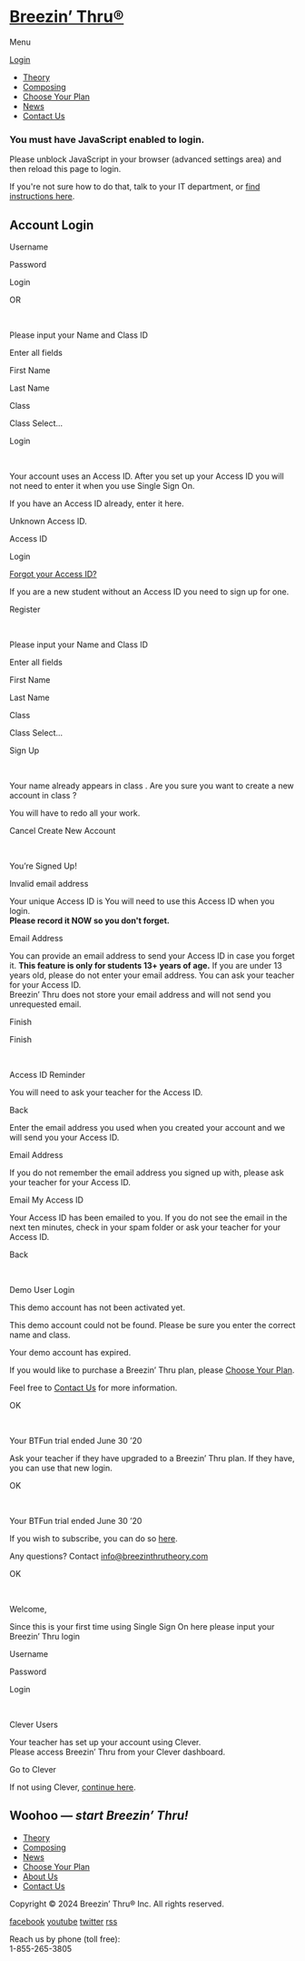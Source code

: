 [Breezin’ Thru®](https://breezinthru.com/)
==========================================

Menu

[Login](http://breezinthrutheory.com/login/)

* [Theory](https://breezinthrutheory.com/)
* [Composing](https://breezinthrucomposing.com/)
* [Choose Your Plan](https://breezinthru.com/choose-your-plan/)
* [News](https://breezinthrutheory.com/news/)
* [Contact Us](https://breezinthru.com/contact-us/)

### You must have JavaScript enabled to login.

Please unblock JavaScript in your browser (advanced settings area) and then reload this page to login.

If you're not sure how to do that, talk to your IT department, or [find instructions here](https://www.enable-javascript.com/).

Account Login
-------------

         

Username

Password

Login

OR

 

Please input your Name and Class ID

Enter all fields

First Name

Last Name

Class

Class Select...

Login

 

Your account uses an Access ID. After you set up your Access ID you will not need to enter it when you use Single Sign On.

If you have an Access ID already, enter it here.

Unknown Access ID.

Access ID

Login

[Forgot your Access ID?](#)

If you are a new student without an Access ID you need to sign up for one.

Register

 

Please input your Name and Class ID

Enter all fields

First Name

Last Name

Class

Class Select...

Sign Up

 

Your name already appears in class . Are you sure you want to create a new account in class ?

You will have to redo all your work.

Cancel Create New Account

 

You’re Signed Up!

Invalid email address

Your unique Access ID is You will need to use this Access ID when you login.  
**Please record it NOW so you don't forget.**

Email Address

You can provide an email address to send your Access ID in case you forget it. **This feature is only for students 13+ years of age.** If you are under 13 years old, please do not enter your email address. You can ask your teacher for your Access ID.  
Breezin’ Thru does not store your email address and will not send you unrequested email.

Finish

Finish

 

Access ID Reminder

You will need to ask your teacher for the Access ID.

Back

Enter the email address you used when you created your account and we will send you your Access ID.

Email Address

If you do not remember the email address you signed up with, please ask your teacher for your Access ID.

Email My Access ID

Your Access ID has been emailed to you. If you do not see the email in the next ten minutes, check in your spam folder or ask your teacher for your Access ID.

Back

 

Demo User Login

This demo account has not been activated yet.

This demo account could not be found. Please be sure you enter the correct name and class.

Your demo account has expired.

If you would like to purchase a Breezin’ Thru plan, please [Choose Your Plan](http://breezinthrutheory.com/choose-your-plan/).

Feel free to [Contact Us](http://breezinthrutheory.com/contact-us/) for more information.

OK

 

Your BTFun trial ended June 30 ’20

Ask your teacher if they have upgraded to a Breezin’ Thru plan. If they have, you can use that new login.

OK

 

Your BTFun trial ended June 30 ’20

If you wish to subscribe, you can do so [here](https://breezinthru.com/choose-your-plan/).

Any questions? Contact [info@breezinthrutheory.com](mailto:info@breezinthrutheory.com)

OK

 

Welcome,

Since this is your first time using Single Sign On here please input your Breezin’ Thru login

Username

Password

Login

 

Clever Users

Your teacher has set up your account using Clever.  
Please access Breezin’ Thru from your Clever dashboard.

Go to Clever

If not using Clever, [continue here](#).

Woohoo — _start Breezin’ Thru!_
-------------------------------

* [Theory](https://breezinthrutheory.com/)
* [Composing](https://breezinthrucomposing.com/)
* [News](https://breezinthrutheory.com/news/)
* [Choose Your Plan](https://breezinthru.com/choose-your-plan/)
* [About Us](https://breezinthru.com/about/)
* [Contact Us](https://breezinthru.com/contact-us/)

Copyright © 2024 Breezin’ Thru® Inc. All rights reserved.

[facebook](http://www.facebook.com/breezinthrutheory) [youtube](http://www.youtube.com/breezinthrutheory) [twitter](http://twitter.com/BreezinThruT) [rss](http://breezinthrutheory.com/feed/)

Reach us by phone (toll free):  
1-855-265-3805